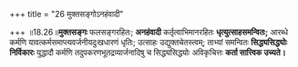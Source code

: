 +++
title = "26 मुक्तसङ्गोऽनहंवादी"

+++
॥18.26॥**मुक्तसङ्गः** फलसङ्गरहितः; **अनहंवादी** कर्तृत्वाभिमानरहितः
**धृत्युत्साहसमन्वितः;** आरब्धे कर्मणि यावत्कर्मसमाप्त्यवर्जनीयदुःखधारणं
धृतिः; उत्साहः उद्युक्तचेतस्त्वम्; ताभ्यां समन्वितः **सिद्ध्यसिद्ध्योः
निर्विकारः** युद्धादौ कर्मणि तदुपकरणभूतद्रव्यार्जनादिषु च
सिद्ध्यसिद्ध्योः अविकृचित्तः **कर्ता सात्त्विक उच्यते।**

